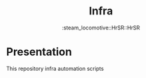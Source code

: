 <h1 align="center">Infra</h1>
<div align="center">
  :steam_locomotive::HrSR::HrSR
</div>

# Presentation 



This repository
infra automation scripts
